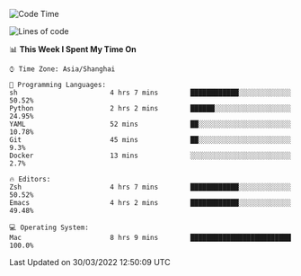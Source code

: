 <!--START_SECTION:waka-->
![Code Time](http://img.shields.io/badge/Code%20Time-689%20hrs%2044%20mins-blue)

![Lines of code](https://img.shields.io/badge/From%20Hello%20World%20I%27ve%20Written-22%20Thousand%20lines%20of%20code-blue)

📊 **This Week I Spent My Time On** 

```text
⌚︎ Time Zone: Asia/Shanghai

💬 Programming Languages: 
sh                       4 hrs 7 mins        ████████████░░░░░░░░░░░░░   50.52% 
Python                   2 hrs 2 mins        ██████░░░░░░░░░░░░░░░░░░░   24.95% 
YAML                     52 mins             ██░░░░░░░░░░░░░░░░░░░░░░░   10.78% 
Git                      45 mins             ██░░░░░░░░░░░░░░░░░░░░░░░   9.3% 
Docker                   13 mins             ░░░░░░░░░░░░░░░░░░░░░░░░░   2.7%

🔥 Editors: 
Zsh                      4 hrs 7 mins        ████████████░░░░░░░░░░░░░   50.52% 
Emacs                    4 hrs 2 mins        ████████████░░░░░░░░░░░░░   49.48%

💻 Operating System: 
Mac                      8 hrs 9 mins        █████████████████████████   100.0%

```


 Last Updated on 30/03/2022 12:50:09 UTC
<!--END_SECTION:waka-->
